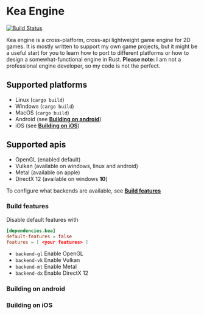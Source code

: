# Kea Engine
[![Build Status](https://dev.azure.com/noxim/kea/_apis/build/status/kea)](https://dev.azure.com/noxim/kea/_build/latest?definitionId=3)

Kea engine is a cross-platform, cross-api lightweight game engine for 2D 
games. It is mostly written to support my own game projects, but it 
might be a useful start for you to learn how to port to different 
platforms or how to design a somewhat-functional engine in Rust. 
**Please note:** I am not a professional engine developer, so my code is 
not the perfect.


## Supported platforms
* Linux (`cargo build`)
* Windows (`cargo build`)
* MacOS (`cargo build`)
* Android (see [**Building on android**](#building-on-android))
* iOS (see [**Building on iOS**](#building-on-ios))

## Supported apis
* OpenGL (enabled default)
* Vulkan (available on windows, linux and android)
* Metal (available on apple)
* DirectX 12 (available on windows **10**)

To configure what backends are available, see [**Build features**](#build-features)

### Build features
Disable default features with
```toml
[dependencies.kea]
default-features = false
features = [ <your features> ]
```

* `backend-gl` Enable OpenGL
* `backend-vk` Enable Vulkan
* `backend-mt` Enable Metal
* `backend-dx` Enable DirectX 12


### Building on android
### Building on iOS